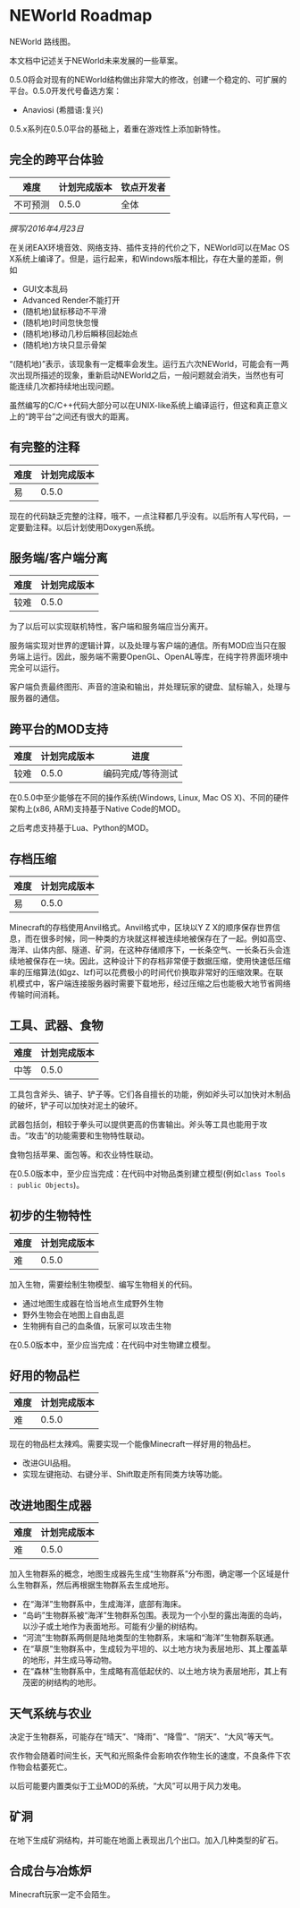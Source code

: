 # NEWorld Roadmap

NEWorld 路线图。

本文档中记述关于NEWorld未来发展的一些草案。

0.5.0将会对现有的NEWorld结构做出非常大的修改，创建一个稳定的、可扩展的平台。0.5.0开发代号备选方案：

* Anaviosi (希腊语:复兴)

0.5.x系列在0.5.0平台的基础上，着重在游戏性上添加新特性。

## 完全的跨平台体验

难度  |  计划完成版本  |  钦点开发者
-----|-----|-----
不可预测 | 0.5.0 | 全体

_撰写/2016年4月23日_

在关闭EAX环境音效、网络支持、插件支持的代价之下，NEWorld可以在Mac OS X系统上编译了。但是，运行起来，和Windows版本相比，存在大量的差距，例如

* GUI文本乱码
* Advanced Render不能打开
* (随机地)鼠标移动不平滑
* (随机地)时间忽快忽慢
* (随机地)移动几秒后瞬移回起始点
* (随机地)方块只显示骨架

“(随机地)”表示，该现象有一定概率会发生。运行五六次NEWorld，可能会有一两次出现所描述的现象，重新启动NEWorld之后，一般问题就会消失，当然也有可能连续几次都持续地出现问题。

虽然编写的C/C++代码大部分可以在UNIX-like系统上编译运行，但这和真正意义上的“跨平台”之间还有很大的距离。

## 有完整的注释

难度  |  计划完成版本
-----|-----
易 | 0.5.0

现在的代码缺乏完整的注释，哦不，一点注释都几乎没有。以后所有人写代码，一定要勤注释。以后计划使用Doxygen系统。

## 服务端/客户端分离

难度  |  计划完成版本
-----|-----
较难 | 0.5.0

为了以后可以实现联机特性，客户端和服务端应当分离开。

服务端实现对世界的逻辑计算，以及处理与客户端的通信。所有MOD应当只在服务端上运行。因此，服务端不需要OpenGL、OpenAL等库，在纯字符界面环境中完全可以运行。

客户端负责最终图形、声音的渲染和输出，并处理玩家的键盘、鼠标输入，处理与服务器的通信。

## 跨平台的MOD支持

难度  |  计划完成版本  |  进度
-----|-----|----
较难 | 0.5.0 | 编码完成/等待测试

在0.5.0中至少能够在不同的操作系统(Windows, Linux, Mac OS X)、不同的硬件架构上(x86, ARM)支持基于Native Code的MOD。

之后考虑支持基于Lua、Python的MOD。

## 存档压缩

难度  |  计划完成版本
-----|-----
易 | 0.5.0

Minecraft的存档使用Anvil格式。Anvil格式中，区块以Y Z X的顺序保存世界信息，而在很多时候，同一种类的方块就这样被连续地被保存在了一起。例如高空、海洋、山体内部、隧道、矿洞，在这种存储顺序下，一长条空气、一长条石头会连续地被保存在一块。因此，这种设计下的存档非常便于数据压缩，使用快速低压缩率的压缩算法(如gz、lzf)可以花费极小的时间代价换取非常好的压缩效果。在联机模式中，客户端连接服务器时需要下载地形，经过压缩之后也能极大地节省网络传输时间消耗。

## 工具、武器、食物

难度  |  计划完成版本
-----|-----
中等 | 0.5.0

工具包含斧头、镐子、铲子等。它们各自擅长的功能，例如斧头可以加快对木制品的破坏，铲子可以加快对泥土的破坏。

武器包括剑，相较于拳头可以提供更高的伤害输出。斧头等工具也能用于攻击。“攻击”的功能需要和生物特性联动。

食物包括苹果、面包等。和农业特性联动。

在0.5.0版本中，至少应当完成：在代码中对物品类别建立模型(例如`class Tools : public Objects`)。

## 初步的生物特性

难度  |  计划完成版本
-----|-----
难 | 0.5.0

加入生物，需要绘制生物模型、编写生物相关的代码。

* 通过地图生成器在恰当地点生成野外生物
* 野外生物会在地图上自由乱逛
* 生物拥有自己的血条值，玩家可以攻击生物

在0.5.0版本中，至少应当完成：在代码中对生物建立模型。

## 好用的物品栏

难度  |  计划完成版本
-----|-----
难 | 0.5.0

现在的物品栏太辣鸡。需要实现一个能像Minecraft一样好用的物品栏。

* 改进GUI品相。
* 实现左键拖动、右键分半、Shift取走所有同类方块等功能。

## 改进地图生成器

难度  |  计划完成版本
-----|-----
难 | 0.5.0

加入生物群系的概念，地图生成器先生成“生物群系”分布图，确定哪一个区域是什么生物群系，然后再根据生物群系去生成地形。

* 在“海洋”生物群系中，生成海洋，底部有海床。
* “岛屿”生物群系被“海洋”生物群系包围。表现为一个小型的露出海面的岛屿，以沙子或土地作为表面地形。可能有少量的树结构。
* “河流”生物群系两侧是陆地类型的生物群系，末端和“海洋”生物群系联通。
* 在“草原”生物群系中，生成较为平坦的、以土地方块为表层地形、其上覆盖草的地形，并生成马等动物。
* 在“森林”生物群系中，生成略有高低起伏的、以土地方块为表层地形，其上有茂密的树结构的地形。

## 天气系统与农业

决定于生物群系，可能存在“晴天”、“降雨”、“降雪”、“阴天”、“大风”等天气。

农作物会随着时间生长，天气和光照条件会影响农作物生长的速度，不良条件下农作物会枯萎死亡。

以后可能要内置类似于工业MOD的系统，“大风”可以用于风力发电。

## 矿洞

在地下生成矿洞结构，并可能在地面上表现出几个出口。加入几种类型的矿石。

## 合成台与冶炼炉

Minecraft玩家一定不会陌生。
